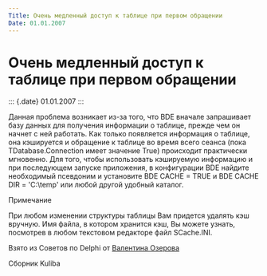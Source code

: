 ```yaml
---
Title: Очень медленный доступ к таблице при первом обращении
Date: 01.01.2007
---
```



Очень медленный доступ к таблице при первом обращении
=====================================================

::: {.date}
01.01.2007
:::

Данная проблема возникает из-за того, что BDE вначале запрашивает базу
данных для получения информации о таблице, прежде чем он начнет с ней
работать. Как только появляется информация о таблице, она кэшируется и
обращение к таблице во время всего сеанса (пока TDatabase.Connection
имеет значение True) происходит практически мгновенно. Для того, чтобы
использовать кэшируемую информацию и при последующем запуске приложения,
в конфигурации BDE найдите необходимый псевдоним и установите BDE CACHE
= TRUE и BDE CACHE DIR = \'C:\\temp\' или любой другой удобный каталог.

Примечание

При любом изменении структуры таблицы Вам придется удалять кэш вручную.
Имя файла, в котором хранится кэш, Вы можете узнать, посмотрев в любом
текстовом редакторе файл SCache.INI.

Взято из Советов по Delphi от [Валентина
Озерова](mailto:mailto:webmaster@webinspector.com)

Сборник Kuliba
